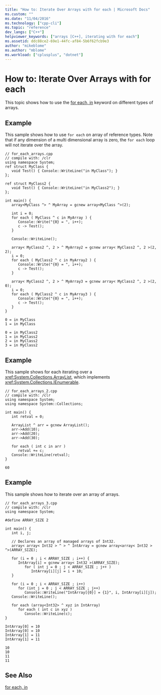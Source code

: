```yaml
---
title: "How to: Iterate Over Arrays with for each | Microsoft Docs"
ms.custom: ""
ms.date: "11/04/2016"
ms.technology: ["cpp-cli"]
ms.topic: "reference"
dev_langs: ["C++"]
helpviewer_keywords: ["arrays [C++], iterating with for each"]
ms.assetid: ddc88ce2-69e1-44fc-af84-5b6f62fcb9e3
author: "mikeblome"
ms.author: "mblome"
ms.workload: ["cplusplus", "dotnet"]
---
```

# How to: Iterate Over Arrays with for each

This topic shows how to use the [for each, in](../dotnet/for-each-in.md) keyword on different types of arrays.

## Example

This sample shows how to use `for each` on array of reference types.  Note that if any dimension of a multi dimensional array is zero, the `for each` loop will not iterate over the array.

```
// for_each_arrays.cpp
// compile with: /clr
using namespace System;
ref struct MyClass {
   void Test() { Console::WriteLine("in MyClass"); }
};

ref struct MyClass2 {
   void Test() { Console::WriteLine("in MyClass2"); }
};

int main() {
   array<MyClass ^> ^ MyArray = gcnew array<MyClass ^>(2);

   int i = 0;
   for each ( MyClass ^ c in MyArray ) {
      Console::Write("{0} = ", i++);
      c -> Test();
   }

   Console::WriteLine();

   array< MyClass2 ^, 2 > ^ MyArray2 = gcnew array< MyClass2 ^, 2 >(2, 2);
   i = 0;
   for each ( MyClass2 ^ c in MyArray2 ) {
      Console::Write("{0} = ", i++);
      c -> Test();
   }

   array< MyClass2 ^, 2 > ^ MyArray3 = gcnew array< MyClass2 ^, 2 >(2, 0);
   i = 0;
   for each ( MyClass2 ^ c in MyArray3 ) {
      Console::Write("{0} = ", i++);
      c -> Test();
   }
}
```

```Output
0 = in MyClass
1 = in MyClass

0 = in MyClass2
1 = in MyClass2
2 = in MyClass2
3 = in MyClass2
```

## Example

This sample shows for each iterating over a <xref:System.Collections.ArrayList>, which implements <xref:System.Collections.IEnumerable>.

```
// for_each_arrays_2.cpp
// compile with: /clr
using namespace System;
using namespace System::Collections;

int main() {
   int retval = 0;

   ArrayList ^ arr = gcnew ArrayList();
   arr->Add(10);
   arr->Add(20);
   arr->Add(30);

   for each ( int c in arr )
      retval += c;
   Console::WriteLine(retval);
}
```

```Output
60
```

## Example

This sample shows how to iterate over an array of arrays.

```
// for_each_arrays_3.cpp
// compile with: /clr
using namespace System;

#define ARRAY_SIZE 2

int main() {
   int i, j;

   // Declares an array of managed arrays of Int32.
   array< array< Int32 > ^ > ^ IntArray = gcnew array<array< Int32 > ^>(ARRAY_SIZE);

   for (i = 0 ; i < ARRAY_SIZE ; i++) {
      IntArray[i] = gcnew array< Int32 >(ARRAY_SIZE);
         for ( int j = 0 ; j < ARRAY_SIZE ; j++ )
            IntArray[i][j] = i + 10;
   }

   for (i = 0 ; i < ARRAY_SIZE ; i++)
      for (int j = 0 ; j < ARRAY_SIZE ; j++)
         Console::WriteLine("IntArray[{0}] = {1}", i, IntArray[i][j]);
   Console::WriteLine();

   for each (array<Int32> ^ xyz in IntArray)
      for each ( int c in xyz )
         Console::WriteLine(c);
}
```

```Output
IntArray[0] = 10
IntArray[0] = 10
IntArray[1] = 11
IntArray[1] = 11

10
10
11
11
```

## See Also

[for each, in](../dotnet/for-each-in.md)